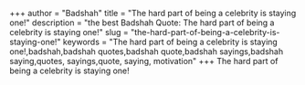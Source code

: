 +++
author = "Badshah"
title = "The hard part of being a celebrity is staying one!"
description = "the best Badshah Quote: The hard part of being a celebrity is staying one!"
slug = "the-hard-part-of-being-a-celebrity-is-staying-one!"
keywords = "The hard part of being a celebrity is staying one!,badshah,badshah quotes,badshah quote,badshah sayings,badshah saying,quotes, sayings,quote, saying, motivation"
+++
The hard part of being a celebrity is staying one!
